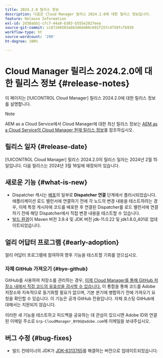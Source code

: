 ```yaml
---
title: 2024.2.0 릴리스 정보
description: 다음은 Cloud Manager 릴리스 2024.2.0에 대한 릴리스 정보입니다.
feature: Release Information
exl-id: 2d38abb1-cfc7-44a9-b303-b555e2827eea
source-git-commit: cc87246503ab63d6dd60c691f15fc4759fcf6939
workflow-type: ht
source-wordcount: '299'
ht-degree: 100%

---
```



# Cloud Manager 릴리스 2024.2.0에 대한 릴리스 정보 {#release-notes}

이 페이지는 [!UICONTROL Cloud Manager] 릴리스 2024.2.0에 대한 릴리스 정보를 설명합니다.

>[!NOTE]
>
>AEM as a Cloud Service에서 Cloud Manager에 대한 최신 릴리스 정보는 [AEM as a Cloud Service의 Cloud Manager 현재 릴리스 정보](https://experienceleague.adobe.com/docs/experience-manager-cloud-service/content/implementing/using-cloud-manager/release-notes-cloud-manager/release-notes-cm-current.html)를 참조하십시오.

## 릴리스 일자 {#release-date}

[!UICONTROL Cloud Manager] 릴리스 2024.2.0의 릴리스 일자는 2024년 2월 15일입니다. 다음 릴리스는 2024년 3월 16일에 예정되어 있습니다.

## 새로운 기능 {#what-is-new}

* Dispatcher 캐시는 [배포](/help/using/code-deployment.md)의 일부로 **Dispatcher 연결** 단계에서 플러시되었습니다. 애플리케이션 로드 밸런서에 연결하기 전에 각 노드의 변경 내용을 테스트하려는 경우, 이제 특정 게시자에 코드를 배포한 후 연결된 Dispatcher를 로드 밸런서에 연결하기 전에 해당 Dispatcher에서 직접 변경 내용을 테스트할 수 있습니다.
* [빌드 환경](/help/getting-started/build-environment.md)이 Maven 버전 3.9.4 및 JDK 버전 jdk-11.0.22 및 jdk1.8.0_401로 업데이트되었습니다.

## 얼리 어답터 프로그램 {#early-adoption}

얼리 어답터 프로그램에 참여하여 향후 기능을 테스트할 기회를 얻으십시오.

### 자체 GitHub 가져오기 {#byo-github}

GitHub를 사용하여 저장소를 관리하는 경우, [이제 Cloud Manager를 통해 GitHub 저장소 내에서 직접 코드의 유효성을 검사할 수 있습니다.](/help/managing-code/byo-github.md) 이 통합을 통해 코드를 Adobe 저장소와 지속적으로 동기화할 필요가 없으며, 기본 분기에 병합하기 전에 가져오기 요청을 확인할 수 있습니다. 이 기능은 공개 GitHub 전용입니다. 자체 호스팅 GitHub에 대해서는 지원되지 않습니다.

이러한 새 기능을 테스트하고 피드백을 공유하는 데 관심이 있으시면 Adobe ID와 연결된 이메일 주소로 `Grp-CloudManager_BYOG@adobe.com`에 이메일을 보내주십시오.

## 버그 수정 {#bug-fixes}

* 빌드 컨테이너의 JDK가 [JDK-8313765](https://bugs.openjdk.org/browse/JDK-8313765)를 해결하는 버전으로 업데이트되었습니다.